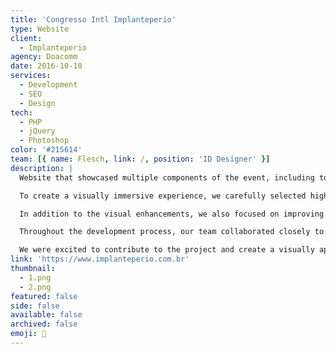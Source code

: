 ```yaml
---
title: 'Congresso Intl Implanteperio'
type: Website
client:
  - Implanteperio
agency: Doacomm
date: 2016-10-10
services:
  - Development
  - SEO
  - Design
tech:
  - PHP
  - jQuery
  - Photoshop
color: '#215614'
team: [{ name: Flesch, link: /, position: 'ID Designer' }]
description: |
  Website that showcased multiple components of the event, including topics, speakers, and other relevant information. Our main objective was to enhance the website's visual appeal, and we achieved this through the strategic use of design elements.

  To create a visually immersive experience, we carefully selected high-quality images, custom graphics, and an intuitive layout. The colors were chosen thoughtfully to create a cohesive and engaging visual aesthetic. Our aim was to capture users' attention and effectively convey the message of the event through the website's design.

  In addition to the visual enhancements, we also focused on improving user engagement. We seamlessly integrated interactive features, such as registration forms, into the site. These features not only enhanced the functionality of the website but also encouraged active participation from visitors. By providing a smooth and intuitive user experience, we aimed to increase user engagement and encourage visitors to take action, such as registering for the event.

  Throughout the development process, our team collaborated closely to ensure that the website effectively showcased the event's components. We paid attention to every detail, from the selection of visual elements to the seamless integration of interactive features. Our goal was to create a website that captured users' attention, provided them with valuable information, and encouraged their active involvement in the event.

  We were excited to contribute to the project and create a visually appealing and engaging website that effectively conveyed the message of the event.
link: 'https://www.implanteperio.com.br'
thumbnail:
  - 1.png
  - 2.png
featured: false
side: false
available: false
archived: false
emoji: 🦷
---
```

